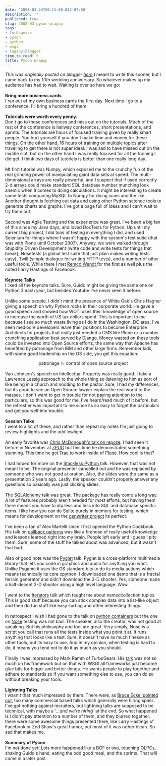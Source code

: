 ```yaml
---
date: '2008-03-24T00:11:00.012-07:00'
description: ''
published: true
slug: 2008-03-pycon-wrapup
tags:
- turbogears
- pycon
- python
- wsgi
- legacy-blogger
time_to_read: 5
title: Pycon Wrapup
---
```


*This was originally posted on blogger [here](https://pydanny.blogspot.com/2008/03/pycon-wrapup.html)*.I meant to write this sooner, but I came back to my 10th wedding anniversary.  So whatever makes up my audience has had to wait.  Waiting is over so here we go:<br /><br /><span style="font-weight: bold;">Bring more business cards</span><br />I ran out of my own business cards the first day.  Next time I go to a conference, I'll bring a hundred of them.<br /><br /><span style="font-weight: bold;">Tutorials were worth every penny.</span><br />Don't go to these conferences and miss out on the tutorials.  Much of the rest of the conference is hallway conferences, short presentations, and sprints.  The tutorials are hours of focused training given by really smart people.  You hurt yourself if you don't make time and money for these things.  On the other hand, 16 hours of training on multiple topics after traveling to get there is not super ideal.  I was sad to have missed out on the middle slot, but on the other hand I was really focused for all the training I did get.  I think two days of tutorials is better than one really long day.<br /><br />Mt first tutorial was Numpy, which exposed me to the crunchy fun of the real grinding power of manipulating giant data sets at speed.  The multi-dimensional arrays are really powerful, and I suspect that if used correctly 2-d arrays could make standard SQL database number munching look anemic when it comes to doing calculations.  It might be interesting to create some tests comparing MySQL to Numpy for doing sums and the like.  Another thought is fetching out data and using other Python science tools to generate charts and graphs.  I've got a page full of ideas and I can't wait to try them out.<br /><br />Second was Agile Testing and the experience was great.  I've been a big fan of this since my Java days, and loved DocTests for Python.  Up until my current big project, I did tons of testing in everything I did, and used Selenium for things where I wasn't happy with the system's test suite (that was with Plone until October 2007).  Anyway, we were walked through Stupidity Driven Development (write code and write tests for things that break), Nosetests (a global test suite that just plain makes writing tests easy), Twill (simple dialogue for writing HTTP tests), and a number of other useful tools.  While there I met <a href="http://www.remcowendt.com/">Remco Wendt </a>for the first as well plus the noted Larry Hastings of Facebook.<br /><br /><span style="font-weight: bold;">Keynote Talks<br /></span><span>I liked all the keynote talks.  Sure, Guido might be giving the same one on Python 3 each year, but besides Youtube I've never seen it before.<br /><br />Unlike some people, I didn't mind the presence of White Oak's Chris Hagner giving a speech on why Python rocks in their corporate world.  He gave a good speech and showed how WOTI uses their knowledge of open source to increase the worth of US tax dollars spent.  This is important to me because I see so much waste living as I do in the Washington, DC area.  I've seen mediocre developers leave their positions to become Enterprise Architects for projects that really just needed a CMS like Plone or a number crunching application best served by Django.  Money wasted on these tools could be invested into Open Source efforts, the same way that Apache has benefited by patronage from IBM and other large firms.  Remember kids, with some good leadership on the OS side, you get this equation:<br /></span><div style="text-align: center;"><span>patronage != control of open source project<br /><br /></span><div style="text-align: left;">Van Johnson's speech on Intellectual Property was really good.  I take a Lawrence Lessig approach to the whole thing so listening to him as sort of like being in a church and nodding to the pastor.  Sure, I had my differences, but its good to see an Open Source lawyer explain the real world to the masses.  I don't want to get in trouble for not paying attention to the particulars, so this was good for me.  I've heard/read much of it before, but the refresher was important to me since its so easy to forget the particulars and get yourself into trouble.<br /><br /><span style="font-weight: bold;">Session Talks<br /></span>I went to a lot of these, and rather than repeat my notes I'm just going to review highlights and the odd lowlight.<br /><br />An early favorite was <a href="http://us.pycon.org/2008/conference/schedule/event/7/">Chris McDonough's talk on repoze</a>.  I had seen it before in November at <a href="http://zpug.org/">ZPUG</a> but this time he demonstrated something stunning.  This time he got <a href="http://trac.edgewall.org/">Trac</a> to work inside of <a href="http://plone.org/">Plone</a>.  How cool is that?<br /><br />I had hoped for more on the <a href="http://us.pycon.org/2008/conference/schedule/event/15/">Stackless Python </a>talk.  However, that was not meant to be.  The original presenter cancelled out and he was replaced by someone who was not good at oration.  Also, the slides were the same as a presentation 2 years ago.  Lastly, the speaker couldn't properly answer any questions so basically was just clicking slides.<br /><br />The <a href="http://us.pycon.org/2008/conference/schedule/event/44/">SQLAlchemy</a> talk was great.  The package has really come a long way.  A lot of features probably aren't needed for most efforts, but having them there means  you have to dip less and less into SQL and database specific items.  I like how you can do Sqlite purely in memory for testing, which means for development on the <a href="http://code.google.com/p/genwriter/">genwriter project</a> its perfect.<br /><br />I've been a fan of Alex Martelli since I first opened the Python Cookbook.  His talk on <a href="http://us.pycon.org/2008/conference/schedule/event/52/">callback patterns</a> was like a firehose of really useful knowledge and lessons learned right into my brain.  People left early and I guess I pity them.  Sure, some of the stuff he talked about was advanced, but  it wasn't that bad.<br /><br />Also of good note was the <a href="http://us.pycon.org/2008/conference/schedule/event/56/">Pyglet</a> talk.  Pyglet is a cross-platform multimedia library that lets you code in graphics and audio for anything you want.  Unlike Pygame it uses the OS standard bits to do its media actions which means technically its core cpython.  I downloaded one demo that is a fractal terrain generator and didn't download the 3-D shooter.  Yes, someone made a half-decent 3-D shooter using a high level language.  Wow.<br /><br />I went to the <a href="http://us.pycon.org/2008/conference/schedule/event/75/">Iterators</a> talk which taught me about namedcollection.tuples.  This is good stuff because you can stick complex data into a list-like object and then do fun stuff like easy sorting and other interesting things.<br /><br />In retrospect I wish I had gone to the talk on <a href="http://us.pycon.org/2008/conference/schedule/event/78/">python containers</a> but the one on <a href="http://us.pycon.org/2008/conference/schedule/event/79/">Nose</a> testing was not bad.  The speaker, also the creator, was not good at speaking.  But his philosophy and tool are great.  Very simply, Nose is a script you call that runs all the tests inside what you point it at.  It runs anything that looks like a test.  Sure, it doesn't have as much finesse as other tools, but its easy to use.  And in my opinion, when testing is hard to do, it means you tend not to do it as much as you should.<br /><br />Finally I was impressed by Mark Ramm of TurboGears.  His <a href="http://us.pycon.org/2008/conference/schedule/event/82/">talk</a> was not so much on his framework but on that with WSGI all frameworks just become glue bits for bigger and better things.  He wants people to play together and adhere to standards so if you want something else to use, you can do so without breaking your tools.<br /><br /><span style="font-weight: bold;">Lightning Talks<br /></span>I wasn't that much impressed by them.  There were, as <a href="http://groups.google.com/group/comp.lang.python/browse_thread/thread/2b6cb0e7245347be">Bruce Eckel pointed out</a>, too many commercial based talks which generally were hiring spiels.  I've got nothing against recruiters, but lightning talks are supposed to be technical, with maybe a '<span style="font-style: italic;">...and we're hiring' </span>at the end.  So what happened is I didn't pay attention to a number of them, and they blurred together.  there were some awesome things presented there, like Larry Hastings of Facebook or Zed Shaw's great humor, but most of it was rather bleah.  So sad that makes me.<br /><br /><span style="font-weight: bold;">Summary of Pycon<br /></span>I'm not done yet!  Lots more happened like a BOF or two, touching OLPCs, shaking Guido's hand, eating the odd good meal, and the sprints.  That will come in a later post.<br /></div></div>